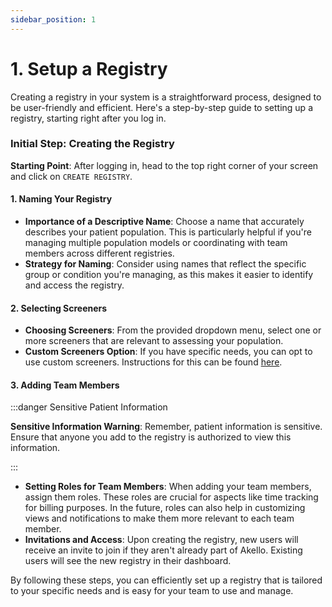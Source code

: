 ```yaml
---
sidebar_position: 1
---
```


# 1. Setup a Registry

Creating a registry in your system is a straightforward process, designed to be user-friendly and efficient. Here's a step-by-step guide to setting up a registry, starting right after you log in.

### Initial Step: Creating the Registry
**Starting Point**: After logging in, head to the top right corner of your screen and click on `CREATE REGISTRY`.

#### 1. Naming Your Registry
- **Importance of a Descriptive Name**: Choose a name that accurately describes your patient population. This is particularly helpful if you're managing multiple population models or coordinating with team members across different registries.
- **Strategy for Naming**: Consider using names that reflect the specific group or condition you're managing, as this makes it easier to identify and access the registry.

#### 2. Selecting Screeners
- **Choosing Screeners**: From the provided dropdown menu, select one or more screeners that are relevant to assessing your population.
- **Custom Screeners Option**: If you have specific needs, you can opt to use custom screeners. Instructions for this can be found [here](/).

#### 3. Adding Team Members

:::danger Sensitive Patient Information 

**Sensitive Information Warning**: Remember, patient information is sensitive. Ensure that anyone you add to the registry is authorized to view this information.

:::

- **Setting Roles for Team Members**: When adding your team members, assign them roles. These roles are crucial for aspects like time tracking for billing purposes. In the future, roles can also help in customizing views and notifications to make them more relevant to each team member.
- **Invitations and Access**: Upon creating the registry, new users will receive an invite to join if they aren't already part of Akello. Existing users will see the new registry in their dashboard.

By following these steps, you can efficiently set up a registry that is tailored to your specific needs and is easy for your team to use and manage.
